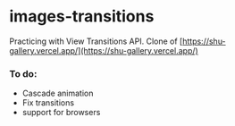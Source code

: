 # images-transitions

Practicing with View Transitions API. Clone of [https://shu-gallery.vercel.app/](https://shu-gallery.vercel.app/)

### To do:

- Cascade animation
- Fix transitions
- support for browsers
